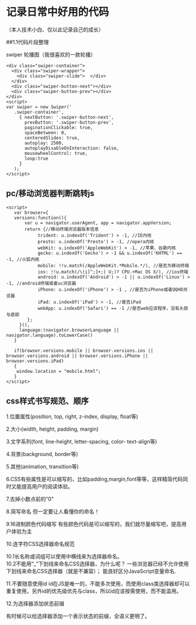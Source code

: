 记录日常中好用的代码
==================
（本人技术小白、仅以此记录自己的成长）

##1.1代码片段整理

swiper 轮播图（我很喜欢的一款轮播）
```
<div class="swiper-container">
  <div class="swiper-wrapper">
    <div class="swiper-slide">  </div>
  </div>
  <div class="swiper-button-next"></div>
  <div class="swiper-button-prev"></div>
</div>
<script>
var swiper = new Swiper('
   .swiper-container', 
     { nextButton: '.swiper-button-next',
       prevButton: '.swiper-button-prev',
       paginationClickable: true,
       spaceBetween: 0, 
       centeredSlides: true,
       autoplay: 2500,
       autoplayDisableOnInteraction: false,
       mousewheelControl: true,
       loop:true  
     }
   ); 
</script>
```
pc/移动浏览器判断跳转js
--
```
<script>
   var browser={  
   versions:function(){   
   	   var u = navigator.userAgent, app = navigator.appVersion;   
   	   return {//移动终端浏览器版本信息   
   			trident: u.indexOf('Trident') > -1, //IE内核  
   			presto: u.indexOf('Presto') > -1, //opera内核  
   			webKit: u.indexOf('AppleWebKit') > -1, //苹果、谷歌内核  
   			gecko: u.indexOf('Gecko') > -1 && u.indexOf('KHTML') == -1, //火狐内核  
   			mobile: !!u.match(/AppleWebKit.*Mobile.*/), //是否为移动终端  
   			ios: !!u.match(/\(i[^;]+;( U;)? CPU.+Mac OS X/), //ios终端  
   			android: u.indexOf('Android') > -1 || u.indexOf('Linux') > -1, //android终端或者uc浏览器  
   			iPhone: u.indexOf('iPhone') > -1 , //是否为iPhone或者QQHD浏览器  
   			iPad: u.indexOf('iPad') > -1, //是否iPad    
   			webApp: u.indexOf('Safari') == -1 //是否web应该程序，没有头部与底部  
   		};  
   	 }(),  
   	 language:(navigator.browserLanguage || navigator.language).toLowerCase()  
   }   
   
   if(browser.versions.mobile || browser.versions.ios || browser.versions.android || browser.versions.iPhone || browser.versions.iPad)
   {  
   	window.location = "mobile.html";       	      
   }
</script>
```
css样式书写规范、顺序
--
1.位置属性(position, top, right, z-index, display, float等)

 2.大小(width, height, padding, margin)
 
 3.文字系列(font, line-height, letter-spacing, color- text-align等)
 
 4.背景(background, border等)
 
 5.其他(animation, transition等)
 
 6.CSS有些属性是可以缩写的，比如padding,margin,font等等，这样精简代码同时又能提高用户的阅读体验。
 
 7.去掉小数点前的“0”
 
 8.简写命名 但一定要让人看懂你的命名！
 
 9.16进制颜色代码缩写  有些颜色代码是可以缩写的，我们就尽量缩写吧，提高用户体验为主
 
 10.连字符CSS选择器命名规范
 
   10.1长名称或词组可以使用中横线来为选择器命名。   
   10.2不能用“_”下划线来命名CSS选择器，为什么呢？
       一些浏览器已经不允许使用下划线来命名CSS选择器（就是不兼容）；
       能良好区分JavaScript变量命名.
       
 11.不要随意使用id
    id在JS是唯一的，不能多次使用，而使用class类选择器却可以重复使用，另外id的优先级优先与class，所以id应该按需使用，而不能滥用。
   
 12.为选择器添加状态前缀
    
  有时候可以给选择器添加一个表示状态的前缀，全语义更明了。
  
